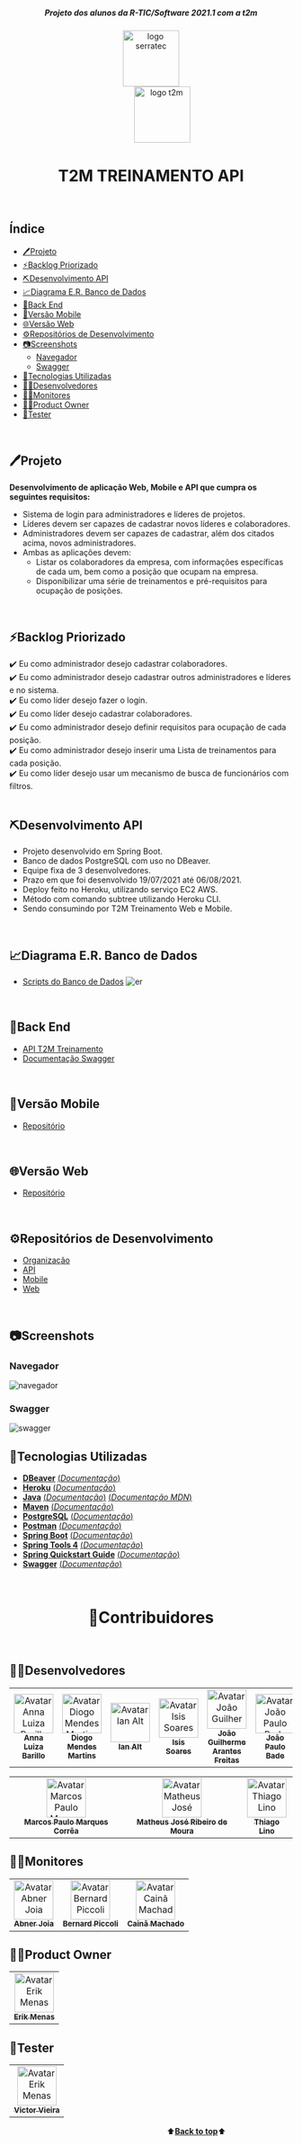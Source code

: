 <a name="back-to-top">
<h5 align="center"><b><i>Projeto dos alunos da R-TIC/Software 2021.1 com a t2m</i></b></h5>
<p align="center">
<img height="100px" src="./assets/img/logoSerratec.png" alt="logo serratec"/><br>&nbsp;&nbsp;&nbsp;&nbsp;&nbsp;&nbsp;&nbsp;&nbsp;&nbsp;&nbsp;<img height="100px" src="./assets/img/logot2m1.png" alt="logo t2m"/>
</p>
<h1 align="center">T2M TREINAMENTO API</h1>
</br>

<h2>Índice</h2>

- [🖊️Projeto](#️projeto)
- [⚡Backlog Priorizado](#backlog-priorizado)
- [⛏️Desenvolvimento API](#️desenvolvimento-api)
- [📈Diagrama E.R. Banco de Dados](#diagrama-er-banco-de-dados)
- [🍃Back End](#back-end)
- [📱Versão Mobile](#versão-mobile)
- [🌐Versão Web](#versão-web)
- [⚙️Repositórios de Desenvolvimento](#️repositórios-de-desenvolvimento)
- [📷Screenshots](#screenshots)
  - [Navegador](#navegador)
  - [Swagger](#swagger)
- [🚀Tecnologias Utilizadas](#tecnologias-utilizadas)
- [👩‍💻Desenvolvedores](#desenvolvedores)
- [👨‍🏫Monitores](#monitores)
- [👨‍💼Product Owner](#product-owner)
- [🧪Tester](#tester)
<br>
<a name="projeto">

## 🖊️Projeto
**Desenvolvimento de aplicação Web, Mobile e API que cumpra os seguintes requisitos:**
- Sistema de login para administradores e líderes de projetos.
- Líderes devem ser capazes de cadastrar novos líderes e colaboradores.
- Administradores devem ser capazes de cadastrar, além dos citados acima, novos administradores.
- Ambas as aplicações devem:
  - Listar os colaboradores da empresa, com informações específicas de cada um, bem como a posição que ocupam na empresa.
  - Disponibilizar uma série de treinamentos e pré-requisitos para ocupação de posições.
<br>

## ⚡Backlog Priorizado 
✔️ Eu como administrador desejo cadastrar colaboradores.<br> 
✔️ Eu como administrador desejo cadastrar outros administradores e líderes e no sistema.<br>
✔️ Eu como líder desejo fazer o login.<br>
✔️ Eu como líder desejo cadastrar colaboradores.<br>
✔️ Eu como administrador desejo definir requisitos para ocupação de cada posição.<br>
✔️ Eu como administrador desejo inserir uma Lista de treinamentos para cada posição.<br>
✔️ Eu como líder desejo usar um mecanismo de busca de funcionários com filtros.<br>
<br>
<a name="desenvolvimento-api">

## ⛏️Desenvolvimento API
- Projeto desenvolvido em Spring Boot.
- Banco de dados PostgreSQL com uso no DBeaver.
- Equipe fixa de 3 desenvolvedores.
- Prazo em que foi desenvolvido 19/07/2021 até 06/08/2021.
- Deploy feito no Heroku, utilizando serviço EC2 AWS.
- Método com comando subtree utilizando Heroku CLI.  
- Sendo consumindo por T2M Treinamento Web e Mobile.
<br>

## 📈Diagrama E.R. Banco de Dados
- [Scripts do Banco de Dados](./scriptsDB/)
![er](assets/screenshots/diagramaErBd.png)
<br>

## 🍃Back End
- [API T2M Treinamento](https://api-treinamento-t2m.herokuapp.com/) 
- [Documentação Swagger](https://api-treinamento-t2m.herokuapp.com/swagger-ui/index.html)
<br>

## 📱Versão Mobile
- [Repositório](https://github.com/serratec/20211t2mTreinamentoMobile)
<br>

## 🌐Versão Web
- [Repositório](https://github.com/serratec/20211t2mtreinamentoFront)
<br>

## ⚙️Repositórios de Desenvolvimento
- [Organização](https://github.com/Serratec-T2M-Projeto-Treinamento)
- [API](https://github.com/Serratec-T2M-Projeto-Treinamento/treinamentoT2M-api)
- [Mobile](https://github.com/Serratec-T2M-Projeto-Treinamento/treinamentoT2M-mobile)
- [Web](https://github.com/Serratec-T2M-Projeto-Treinamento/treinamentoT2M-web)
<br>

## 📷Screenshots
### Navegador
![navegador](https://user-images.githubusercontent.com/57602117/128673501-ba014016-07b4-4346-95e9-3c5099c5138a.gif)
### Swagger
![swagger](https://user-images.githubusercontent.com/57602117/128673526-a7f827c1-ce40-4d99-b0ea-e1db20f00f8f.gif)
<br>

## 🚀Tecnologias Utilizadas
- [**DBeaver**](https://dbeaver.io/)    [(*Documentação*)](https://dbeaver.com/docs/wiki/)
- [**Heroku**](https://www.heroku.com/)    [(*Documentação*)](https://devcenter.heroku.com/categories/reference)
- [**Java**](https://www.oracle.com/java/technologies/)    [(*Documentação*)](https://docs.oracle.com/en/java/)    [(*Documentação MDN*)](https://developer.mozilla.org/en-US/docs/Glossary/Java)
- [**Maven**](https://maven.apache.org/)    [(*Documentação*)](https://maven.apache.org/maven-features.html)
- [**PostgreSQL**](https://www.postgresql.org/)    [(*Documentação*)](http://pgdocptbr.sourceforge.net/pg80/index.html)
- [**Postman**](https://www.postman.com/downloads/)    [(*Documentação*)](https://learning.postman.com/docs/getting-started/introduction/)
- [**Spring Boot**](https://spring.io/)    [(*Documentação*)](https://spring.io/projects/spring-boot)
- [**Spring Tools 4**](https://spring.io/tools)    [(*Documentação*)](https://github.com/spring-projects/sts4/wiki)      
- [**Spring Quickstart Guide**](https://spring.io/quickstart)    [(*Documentação*)](https://spring.io/guides)
- [**Swagger**](https://swagger.io/)    [(*Documentação*)](https://swagger.io/solutions/api-documentation/)   
<br>
<h1 align="center">🤝Contribuidores</h1><br>

## 👩‍💻Desenvolvedores
<table>
  <tr>
    <td align="center">
      <a href="https://github.com/Anna-Luiza">
        <img src="https://unavatar.vercel.app/github/Anna-Luiza" width="70px;" alt="Avatar Anna Luiza Barillo"/><br>
        <sub>
          <b>Anna Luiza Barillo</b>
        </sub>
      </a>
    </td>
    <td align="center">
      <a href="https://github.com/Diogo-Mendes-Martins">
        <img src="https://unavatar.vercel.app/github/Diogo-Mendes-Martins" width="70px;" alt="Avatar Diogo Mendes Martins"/><br>
        <sub>
          <b>Diogo Mendes Martins</b>
        </sub>
      </a><br>
    </td>
    <td align="center">
      <a href="https://github.com/ianalt">
        <img src="https://unavatar.vercel.app/github/ianalt" width="70px;" alt="Avatar Ian Alt"/><br>
        <sub>
          <b>Ian Alt</b>
        </sub>
      </a><br>
    </td>
    <td align="center">
      <a href="https://github.com/isis-la">
        <img src="https://unavatar.vercel.app/github/isis%2Dla" width="70px;" alt="Avatar Isis Soares"/><br>
        <sub>
          <b>Isis Soares</b>
        </sub>
      </a><br>
    </td>
    <td align="center">
      <a href="https://github.com/joaogarantesf">
        <img src="https://unavatar.vercel.app/github/joaogarantesf" width="70px;" alt="Avatar João Guilherme Arantes Freitas"/><br>
        <sub>
          <b>João Guilherme Arantes Freitas</b>
        </sub>
      </a><br>
    </td>
    <td align="center">
      <a href="https://github.com/JpBade">
        <img src="https://unavatar.vercel.app/github/JpBade" width="70px;" alt="Avatar João Paulo Bade"/><br>
        <sub>
          <b>João Paulo Bade</b>
        </sub>
      </a><br>
    </td>
  </tr>
</table>
  <table>
  <tr>
    <td align="center">
      <a href="https://github.com/marcosbarker">
        <img src="https://unavatar.vercel.app/github/marcosbarker" width="70px;" alt="Avatar Marcos Paulo Marques Corrêa Gomes"/><br>
        <sub>
        <b>Marcos Paulo Marques Corrêa</b>
        </sub>
      </a><br>
    </td>
    <td align="center">
      <a href="https://github.com/MatheusJRM">
        <img src="https://unavatar.vercel.app/github/MatheusJRM" width="70px;" alt="Avatar Matheus José"/><br>
        <sub>
          <b>Matheus José Ribeiro de Moura</b>
        </sub>
      </a><br>
    </td>
    <td align="center">
      <a href="https://github.com/ThiagoLino311">
        <img src="https://unavatar.vercel.app/github/ThiagoLino311" width="70px;" alt="Avatar Thiago Lino"/><br>
        <sub>
          <b>Thiago Lino</b>
        </sub>
      </a><br>
    </td>
  </tr>
</table>

## 👨‍🏫Monitores
<table>
  <tr>
    <td align="center">
      <a href="https://github.com/AbJoia">
        <img src="https://unavatar.vercel.app/github/AbJoia" width="70px;" alt="Avatar Abner Joia"/><br>
        <sub>
          <b>Abner Joia</b>
        </sub>
      </a>
    </td>
    <td align="center">
      <a href="https://github.com/bernardpiccoli">
        <img src="https://unavatar.vercel.app/github/bernardpiccoli" width="70px;" alt="Avatar Bernard Piccoli"/><br>
        <sub>
          <b>Bernard Piccoli</b>
        </sub>
      </a><br>
    </td>
    <td align="center">
      <a href="https://github.com/caina-machado">
        <img src="https://unavatar.vercel.app/github/caina-machado" width="70px;" alt="Avatar Cainã Machado"/><br>
        <sub>
          <b>Cainã Machado</b>
        </sub>
      </a><br>
    </td>
  </tr>
</table>

## 👨‍💼Product Owner
<table>
  <tr>
    <td align="center">
      <a href="https://www.linkedin.com/in/erik-menas-584b541b4/">
        <img src="https://media-exp1.licdn.com/dms/image/C5603AQG9UTGBqdg0Lg/profile-displayphoto-shrink_800_800/0/1598134993134?e=1634169600&v=beta&t=MAMU0Z0lCpqmZO9gGu9IhOhgjjb1idW7qCxvPf7X1K0" width="70px;" alt="Avatar Erik Menas"/><br>
        <sub>
          <b>Erik Menas</b>
        </sub>
      </a>
    </td>
</table>

## 🧪Tester
<table>
  <tr>
    <td align="center">
      <a href="https://www.linkedin.com/in/victor-vieira-0081a720a/">
        <img src="https://media-exp1.licdn.com/dms/image/C4D03AQEdSLkcVxoVMA/profile-displayphoto-shrink_800_800/0/1621457958970?e=1634169600&v=beta&t=3A9vOOY3FIGWNpdUYoQCc9x9CiIi7VEBBvMphXGAQ9k" width="70px;" alt="Avatar Erik Menas"/><br>
        <sub>
          <b>Victor Vieira</b>
        </sub>
      </a>
    </td>
</table>

&emsp;&emsp;&emsp;&emsp;&emsp;&emsp;&emsp;&emsp;&emsp;&emsp;&emsp;&emsp;&emsp;&emsp;&emsp;&emsp;&emsp;&emsp;&emsp;&emsp;⬆️[**Back to top**](#back-to-top)⬆️
